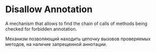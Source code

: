 # Disallow Annotation
A mechanism that allows to find the chain of calls of methods being checked for forbidden annotation.

Механизм позволяющий находить цепочку вызовов проверяемых методов, на наличие запрещенной аннотации.
